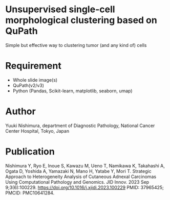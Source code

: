 # Unsupervised single-cell morphological clustering based on QuPath

Simple but effective way to clustering tumor (and any kind of) cells

# Requirement
* Whole slide image(s)
* QuPath(v2/v3)
* Python (Pandas, Scikit-learn, matplotlib, seaborn, umap)


# Author

Yuuki Nishimura, department of Diagnostic Pathology,
National Cancer Center Hospital, Tokyo, Japan

# Publication


Nishimura Y, Ryo E, Inoue S, Kawazu M, Ueno T, Namikawa K, Takahashi A, Ogata D, Yoshida A, Yamazaki N, Mano H, Yatabe Y, Mori T. Strategic Approach to Heterogeneity Analysis of Cutaneous Adnexal Carcinomas Using Computational Pathology and Genomics. JID Innov. 2023 Sep 9;3(6):100229. https://doi.org/10.1016/j.xjidi.2023.100229 PMID: 37965425; PMCID: PMC10641284.


